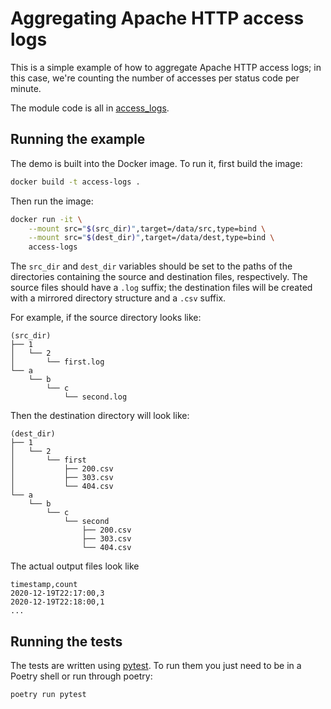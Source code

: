 # Aggregating Apache HTTP access logs

This is a simple example of how to aggregate Apache HTTP access logs; in this case, we're counting the number of accesses per status code per minute.

The module code is all in [access_logs](access_logs).

## Running the example

The demo is built into the Docker image. To run it, first build the image:

```bash
docker build -t access-logs .
```

Then run the image:
```bash
docker run -it \
    --mount src="$(src_dir)",target=/data/src,type=bind \
    --mount src="$(dest_dir)",target=/data/dest,type=bind \
    access-logs
```

The `src_dir` and `dest_dir` variables should be set to the paths of the directories containing the source and destination files, respectively. The source files should have a `.log` suffix; the destination files will be created with a mirrored directory structure and a `.csv` suffix.

For example, if the source directory looks like:
```
(src_dir)
├── 1
│   └── 2
│       └── first.log
└── a
    └── b
        └── c
            └── second.log
```

Then the destination directory will look like:
```
(dest_dir)
├── 1
│   └── 2
│       └── first
│           ├── 200.csv
│           ├── 303.csv
│           └── 404.csv
└── a
    └── b
        └── c
            └── second
                ├── 200.csv
                ├── 303.csv
                └── 404.csv
```

The actual output files look like
```
timestamp,count
2020-12-19T22:17:00,3
2020-12-19T22:18:00,1
...
```

## Running the tests

The tests are written using [pytest](https://docs.pytest.org/en/stable/). To run them you just need to be in a Poetry shell or run through poetry:
```bash
poetry run pytest
```

